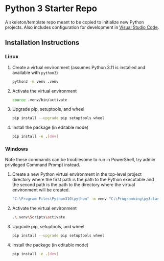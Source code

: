 # Python 3 Starter Repo
A skeleton/template repo meant to be copied to initialize new Python projects. Also includes configuration for development in [Visual Studio Code](https://code.visualstudio.com/).

## Installation Instructions
### Linux
1. Create a virtual environment (assumes Python 3.11 is installed and available with `python3`)
    
    ```bash
    python3 -m venv .venv
    ```

2. Activate the virtual environment
    
    ```bash
    source .venv/bin/activate
    ```

3. Upgrade pip, setuptools, and wheel
    
    ```bash
    pip install --upgrade pip setuptools wheel
    ```

4. Install the package (in editable mode)
        
    ```bash
    pip install -e .[dev]
    ```


### Windows
Note these commands can be troublesome to run in PowerShell, try admin privileged Command Prompt instead.
1. Create a new Python virtual environment in the top-level project directory where the first path is the path to the Python executable and the second path is the path to the directory where the virtual environment will be created.
    
    ```bash
    "C:\Program Files\Python310\python" -m venv "C:\Programming\py3starter\.venv"
    ```

2. Activate the virtual environment
    
    ```bash
    .\.venv\Scripts\activate
    ```

3. Upgrade pip, setuptools, and wheel
    
    ```bash
    pip install --upgrade pip setuptools wheel
    ```

4. Install the package (in editable mode)
        
    ```bash
    pip install -e .[dev]
    ```
